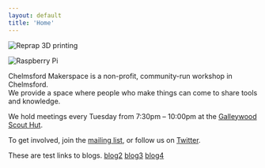 ```yaml
---
layout: default
title: 'Home'
---
```


![Reprap 3D printing](http://chelmsfordmakerspace.co.uk/wp-content/uploads/2012/05/Untitled-11.png)  

![Raspberry Pi](http://chelmsfordmakerspace.co.uk/wp-content/uploads/2012/05/Untitled-2.png)  

Chelmsford Makerspace is a non-profit, community-run workshop in Chelmsford.  
We provide a space where people who make things can come to share tools and knowledge.

We hold meetings every Tuesday from 7:30pm – 10:00pm at the [Galleywood Scout Hut](https://maps.google.com/maps?hl=en&ll=51.702403,0.478308&spn=0.001805,0.005252&t=h&z=18).

To get involved, join the [mailing list](https://groups.google.com/forum/#!forum/chelmsford_makerspace), or follow us on [Twitter](http://www.twitter.com/cm_makerspace).

These are test links to blogs.
[blog2](/blog2/index.html)
[blog3](/blog3/index.html)
[blog4](/blog4/index.html)